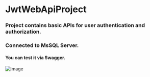 # JwtWebApiProject

### Project contains basic APIs for user authentication and authorization.

### Connected to MsSQL Server.

#### You can test it via Swagger.
![image](https://user-images.githubusercontent.com/26550554/220102437-56343caf-2f4e-4033-83fe-40bad7fd3458.png)
